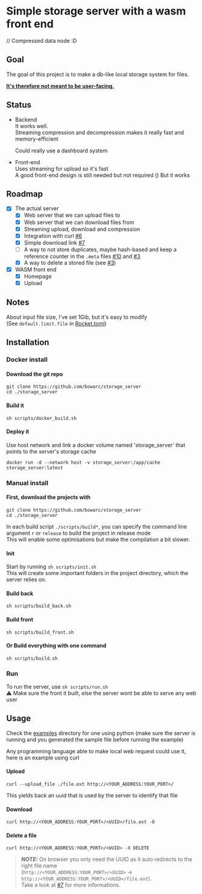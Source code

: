# Simple storage server with a wasm front end

// Compressed data node :D

## Goal

The goal of this project is to make a db-like local storage system for files.  

<u>**It's therefore not meant to be user-facing.**</u>  

## Status

- Backend  
    It works well.  
    Streaming compression and decompression makes it really fast and memory-efficient

    Could really use a dashboard system

- Front-end  
    Uses streaming for upload so it's fast  
    A good front-end design is still needed but not required ()
    But it works  

## Roadmap
- [x] The actual server
    - [x] Web server that we can upload files to
    - [x] Web server that we can download files from
    - [x] Streaming upload, download and compression
    - [x] Integration with curl [#6](https://github.com/Bowarc/storage_server/issues/6)
    - [x] Simple download link [#7](https://github.com/Bowarc/storage_server/issues/7)
    - [ ] A way to not store duplicates, maybe hash-based and keep a reference counter in the `.meta` files [#10](https://github.com/Bowarc/storage_server/issues/10) and [#3](https://github.com/Bowarc/storage_server/issues/3)
    - [x] A way to delete a stored file (see [#3](https://github.com/Bowarc/storage_server/issues/3))
- [x] WASM front end
    - [x] Homepage
    - [x] Upload 

## Notes

About input file size, I've set 1Gib, but it's easy to modify  
(See `default.limit.file` in [Rocket.toml](./Rocket.toml))

## Installation

### Docker install

#### Download the git repo

```console
git clone https://github.com/bowarc/storage_server
cd ./storage_server
```
#### Build it

```console
sh scripts/docker_build.sh
```

#### Deploy it
Use host network and link a docker volume named 'storage_server' that points to the server's storage cache 
```console
docker run -d --network host -v storage_server:/app/cache storage_server:latest 
```

### Manual install

#### First, download the projects with

```console
git clone https://github.com/bowarc/storage_server
cd ./storage_server
```

In each build script `./scripts/build*`, you can specify the command line argument `r` or `release` to build the project in release mode  
This will enable some optimisations but make the compilation a bit slower.

#### Init
Start by running `sh scripts/init.sh`  
This will create some important folders in the project directory, which the server relies on.


#### Build back
`sh scripts/build_back.sh`

#### Build front
`sh scripts/build_front.sh`

#### Or Build everything with one command
`sh scripts/build.sh`

### Run
To run the server, use `sh scripts/run.sh`  
⚠️ Make sure the front it built, else the server wont be able to serve any web user

## Usage

Check the [examples](./examples) directory for one using python (make sure the server is running and you generated the sample file before running the example)

Any programming language able to make local web request could use it, here is an example using curl

#### Upload

```console
curl --upload_file ./file.ext http://<YOUR_ADDRESS:YOUR_PORT>/
```
This yields back an uuid that is used by the server to identify that file

#### Download

```console
curl http://<YOUR_ADDRESS:YOUR_PORT>/<UUID>/file.ext -O
```

#### Delete a file
```console
curl http://<YOUR_ADDRESS:YOUR_PORT>/<UUID> -X DELETE
```

> **_NOTE:_** On browser you only need the UUID as it auto redirects to the right file name  
(```http://<YOUR_ADDRESS:YOUR_PORT>/<UUID>``` -> ```http://<YOUR_ADDRESS:YOUR_PORT>/<UUID>/file.ext```).  
    Take a look at [#7](https://github.com/Bowarc/storage_server/issues/7) for more informations.
